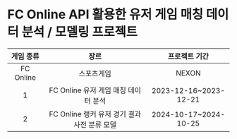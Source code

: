 # FC Online API 활용한 유저 게임 매칭 데이터 분석 / 모델링 프로젝트

|게임 종류|장르|프로젝트 기간|
|:---:|:---:|:---:|
|FC Online|스포츠게임|NEXON|
|1|FC Online 유저 게임 매칭 데이터 분석|2023-12-16~2023-12-21|
|2|FC Online 랭커 유저 경기 결과 사전 분류 모델|2024-10-17~2024-10-25|

